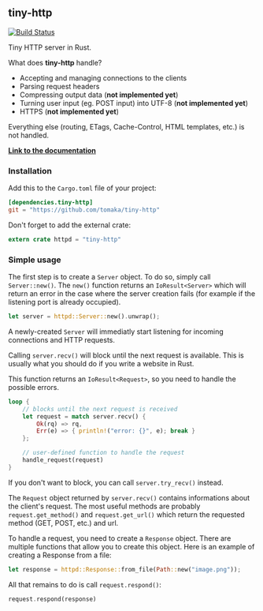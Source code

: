## tiny-http

[![Build Status](https://travis-ci.org/tomaka/tiny-http.svg?branch=master)](https://travis-ci.org/tomaka/tiny-http)

Tiny HTTP server in Rust.

What does **tiny-http** handle?
 - Accepting and managing connections to the clients
 - Parsing request headers
 - Compressing output data (**not implemented yet**)
 - Turning user input (eg. POST input) into UTF-8 (**not implemented yet**)
 - HTTPS (**not implemented yet**)

Everything else (routing, ETags, Cache-Control, HTML templates, etc.) is not handled.

[**Link to the documentation**](http://www.rust-ci.org/tomaka/tiny-http/doc/tiny-http/)

### Installation

Add this to the `Cargo.toml` file of your project:

```toml
[dependencies.tiny-http]
git = "https://github.com/tomaka/tiny-http"
```

Don't forget to add the external crate:

```rust
extern crate httpd = "tiny-http"
```

### Simple usage

The first step is to create a `Server` object. To do so, simply call `Server::new()`.
The `new()` function returns an `IoResult<Server>` which will return an error
in the case where the server creation fails (for example if the listening port is already occupied).

```rust
let server = httpd::Server::new().unwrap();
```

A newly-created `Server` will immediatly start listening for incoming connections and HTTP requests.

Calling `server.recv()` will block until the next request is available. This is usually what you should do
if you write a website in Rust.

This function returns an `IoResult<Request>`, so you need to handle the possible errors.

```rust
loop {
	// blocks until the next request is received
    let request = match server.recv() {
    	Ok(rq) => rq,
    	Err(e) => { println!("error: {}", e); break }
	};

	// user-defined function to handle the request
    handle_request(request)
}
```

If you don't want to block, you can call `server.try_recv()` instead.

The `Request` object returned by `server.recv()` contains informations about the client's request.
The most useful methods are probably `request.get_method()` and `request.get_url()` which return the
requested method (GET, POST, etc.) and url.

To handle a request, you need to create a `Response` object. There are multiple functions that allow you
to create this object. Here is an example of creating a Response from a file:

```rust
let response = httpd::Response::from_file(Path::new("image.png"));
```

All that remains to do is call `request.respond()`:

```rust
request.respond(response)
```
